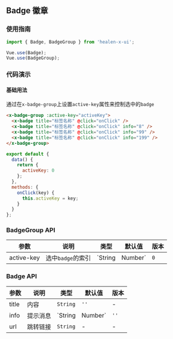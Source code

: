 ## Badge 徽章

### 使用指南
``` javascript
import { Badge, BadgeGroup } from 'healen-x-ui';

Vue.use(Badge);
Vue.use(BadgeGroup);
```

### 代码演示

#### 基础用法

通过在`x-badge-group`上设置`active-key`属性来控制选中的`badge`

```html
<x-badge-group :active-key="activeKey">
  <x-badge title="标签名称" @click="onClick" />
  <x-badge title="标签名称" @click="onClick" info="8" />
  <x-badge title="标签名称" @click="onClick" info="99" />
  <x-badge title="标签名称" @click="onClick" info="199" />
</x-badge-group>
```

``` javascript
export default {
  data() {
    return {
      activeKey: 0
    };
  },
  methods: {
    onClick(key) {
      this.activeKey = key;
    }
  }
};
```

### BadgeGroup API

| 参数 | 说明 | 类型 | 默认值 | 版本 |
|------|------|------|------|------|
| active-key | 选中`badge`的索引 | `String | Number` | `0` | - |

### Badge API

| 参数 | 说明 | 类型 | 默认值 | 版本 |
|------|------|------|------|------|
| title | 内容 | `String` | `''` | - |
| info | 提示消息 | `String | Number` | `''` | - |
| url | 跳转链接 | `String` | - | - |

